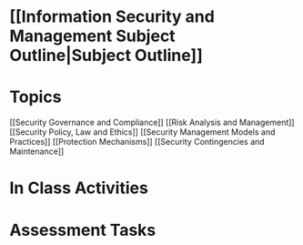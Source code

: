 # [[Information Security and Management Subject Outline|Subject Outline]]
# Topics
[[Security Governance and Compliance]]
[[Risk Analysis and Management]]
[[Security Policy, Law and Ethics]]
[[Security Management Models and Practices]]
[[Protection Mechanisms]]
[[Security Contingencies and Maintenance]]
# In Class Activities
# Assessment Tasks
